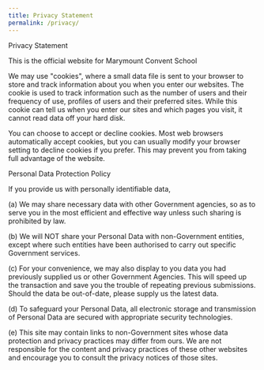 ```yaml
---
title: Privacy Statement
permalink: /privacy/
---
```

<p>Privacy Statement</p>
<p>This is the official website for Marymount Convent School&nbsp;</p>
<p>We may use "cookies", where a small data file is sent to your browser to store and track information about you when you enter our websites. The cookie is used to track information such as the number of users and their frequency of use, profiles of users and their preferred sites. While this cookie can tell us when you enter our sites and which pages you visit, it cannot read data off your hard disk.</p>
<p>You can choose to accept or decline cookies. Most web browsers automatically accept cookies, but you can usually modify your browser setting to decline cookies if you prefer. This may prevent you from taking full advantage of the website.</p>
<p>Personal Data Protection Policy</p>
<p>If you provide us with personally identifiable data,</p>
<p>(a) We may share necessary data with other Government agencies, so as to serve you in the most efficient and effective way unless such sharing is prohibited by law.</p>
<p>(b) We will NOT share your Personal Data with non-Government entities, except where such entities have been authorised to carry out specific Government services.</p>
<p>(c) For your convenience, we may also display to you data you had previously supplied us or other Government Agencies. This will speed up the transaction and save you the trouble of repeating previous submissions. Should the data be out-of-date, please supply us the latest data.</p>
<p>(d) To safeguard your Personal Data, all electronic storage and transmission of Personal Data are secured with appropriate security technologies.</p>
<p>(e) This site may contain links to non-Government sites whose data protection and privacy practices may differ from ours. We are not responsible for the content and privacy practices of these other websites and encourage you to consult the privacy notices of those sites.</p>